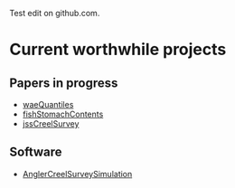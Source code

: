 Test edit on github.com.

# Current worthwhile projects

## Papers in progress

* [waeQuantiles](/waeQuantiles)
* [fishStomachContents](/fishStomachContents)
* [jssCreelSurvey](/jssCreelSurvey)

## Software

* [AnglerCreelSurveySimulation](/AnglerCreelSurveySimulation)

